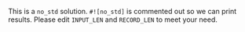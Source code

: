 This is a `no_std` solution. `#![no_std]` is commented out so we can print results. Please edit `INPUT_LEN` and `RECORD_LEN` to meet your need.
